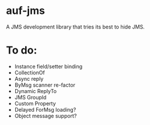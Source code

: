 # auf-jms
A JMS development library that tries its best to hide JMS.

# To do:
* Instance field/setter binding
* CollectionOf
* Async reply
* ByMsg scanner re-factor
* Dynamic ReplyTo
* JMS GroupId
* Custom Property
* Delayed ForMsg loading?
* Object message support?
